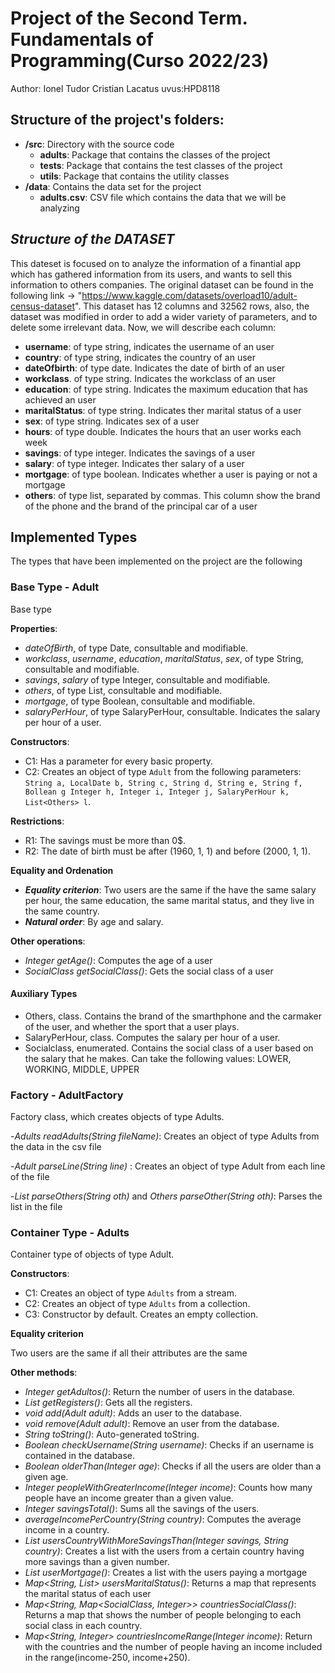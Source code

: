 # Project of the Second Term. Fundamentals of Programming(Curso 2022/23)
Author: Ionel Tudor Cristian Lacatus   uvus:HPD8118

## Structure of the project's folders:

* **/src**: Directory with the source code
  * **adults**: Package that contains the classes of the project
  * **tests**: Package that contains the test classes of the project
  * **utils**:  Package that contains the utility classes
* **/data**: Contains the data set for the project
    * **adults.csv**: CSV file which contains the data that we will be analyzing
    
## *Structure of the DATASET*

This dateset is focused on to analyze the information of a finantial app which has gathered information from its users, and wants to sell this information to others companies.
The original dataset can be found in the following link -> "https://www.kaggle.com/datasets/overload10/adult-census-dataset".
This dataset has 12 columns and 32562 rows, also, the dataset was modified in order to add a wider variety of parameters, and to delete some irrelevant data. Now, we will describe each column:

* **username**: of type string, indicates the username of an user
* **country**: of type string, indicates the country of an user
* **dateOfbirth**: of type date. Indicates the date of birth of an user 
* **workclass**. of type string. Indicates the workclass of an user
* **education**: of type string. Indicates the maximum education that has achieved an user
* **maritalStatus**: of type string. Indicates ther marital status of a user
* **sex**: of type string. Indicates sex of a user
* **hours**: of type double. Indicates the hours that an user works each week
* **savings**: of type integer. Indicates the savings of a user
* **salary**: of type integer. Indicates ther salary of a user
* **mortgage**: of type boolean. Indicates whether a user is paying or not a mortgage
* **others**: of type list, separated by commas. This column show the brand of the phone and the brand of the principal car of a user

## Implemented Types

The types that have been implemented on the project are the following

### Base Type - Adult
Base type

**Properties**:

- _dateOfBirth_, of type Date, consultable and modifiable.
- _workclass_, _username_, _education_, _maritalStatus_, _sex_, of type String, consultable and modifiable.
- _savings_, _salary_ of type Integer, consultable and modifiable.
- _others_, of type List<Others>, consultable and modifiable.
- _mortgage_, of type Boolean, consultable and modifiable.
- _salaryPerHour_, of type SalaryPerHour, consultable. Indicates the salary per hour of a user.

**Constructors**: 

- C1: Has a parameter for every basic property.
- C2: Creates an object of type ```Adult``` from the following parameters: ```String a, LocalDate b, String c, String d, String e, String f, Bollean g Integer h, Integer i, Integer j, SalaryPerHour k, List<Others> l```.

**Restrictions**:
 
- R1: The savings must be more than 0$.
- R2: The date of birth must be after (1960, 1, 1) and before (2000, 1, 1).

**Equality and Ordenation**

* ***Equality criterion***: Two users are the same if the have the same salary per hour, the same education, the same marital status, and they live in the same country.
* ***Natural order***: By age and salary.

**Other operations**:

- _Integer getAge()_: Computes the age of a user
- _SocialClass getSocialClass()_: Gets the social class of a user

#### Auxiliary Types

- Others, class. Contains the brand of the smarthphone and the carmaker of the user, and whether the sport that a user plays.
- SalaryPerHour, class. Computes the salary per hour of a user.
- Socialclass, enumerated. Contains the social class of a user based on the salary that he makes. Can take the following values: LOWER, WORKING, MIDDLE, UPPER

 
### Factory - AdultFactory
Factory class, which creates objects of type Adults.

-_Adults readAdults(String fileName)_: Creates an object of type Adults from the data in the csv file

-_Adult parseLine(String line)_ : Creates an object of type Adult from each line of the file

-_List<Others> parseOthers(String oth)_ and _Others parseOther(String oth)_: Parses the list in the file

 
### Container Type - Adults
Container type of objects of type Adult.

**Constructors**: 

- C1: Creates an object of type ```Adults``` from a stream.
- C2: Creates an object of type ```Adults``` from a collection.
- C3: Constructor by default. Creates an empty collection.

**Equality criterion**

Two users are the same if all their attributes are the same

**Other methods**:
- _Integer getAdultos()_: Return the number of users in the database.
- _List<Adult> getRegisters()_: Gets all the registers.
- _void add(Adult adult)_: Adds an user to the database.
- _void remove(Adult adult)_: Remove an user from the database.
- _String toString()_: Auto-generated toString.
- _Boolean checkUsername(String username)_: Checks if an username is contained in the database.
- _Boolean olderThan(Integer age)_: Checks if all the users are older than a given age.
- _Integer peopleWithGreaterIncome(Integer income)_: Counts how many people have an income greater than a given value.
- _Integer savingsTotal()_: Sums all the savings of the users.
- _averageIncomePerCountry(String country)_: Computes the average income in a country.
- _List<String> usersCountryWithMoreSavingsThan(Integer savings, String country)_: Creates a list with the users from a certain country having more savings than a given number.
- _List<String> userMortgage()_: Creates a list with the users paying a mortgage
- _Map<String, List<String>> usersMaritalStatus()_: Returns a map that represents the marital status of each user
- _Map<String, Map<SocialClass, Integer>> countriesSocialClass()_:	Returns a map that shows the number of people belonging to each social class in each country.
- _Map<String, Integer> countriesIncomeRange(Integer income)_: Return with the countries and the number of people having an income included in the range(income-250, income+250).
